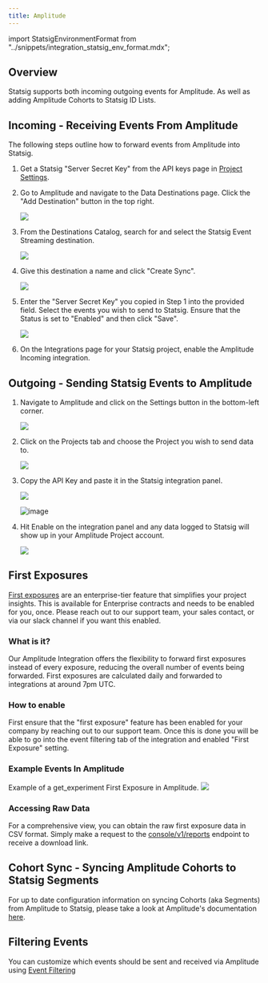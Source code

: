```yaml
---
title: Amplitude
---
```


import StatsigEnvironmentFormat from "../snippets/integration_statsig_env_format.mdx";

## Overview

Statsig supports both incoming outgoing events for Amplitude. As well as adding Amplitude Cohorts to Statsig ID Lists.

## Incoming - Receiving Events From Amplitude

The following steps outline how to forward events from Amplitude into Statsig.

1. Get a Statsig "Server Secret Key" from the API keys page in [Project Settings](https://console.statsig.com/api_keys).

2. Go to Amplitude and navigate to the Data Destinations page. Click the
   "Add Destination" button in the top right.

   ![](https://console.statsig.com/img/integrations/amplitude:incoming_integration_steps/step_1.png)

3. From the Destinations Catalog, search for and select the Statsig Event
   Streaming destination.

   ![](https://console.statsig.com/img/integrations/amplitude:incoming_integration_steps/step_2.png)

4. Give this destination a name and click "Create Sync".

   ![](https://console.statsig.com/img/integrations/amplitude:incoming_integration_steps/step_3.png)

5. Enter the "Server Secret Key" you copied in Step 1 into the provided
   field. Select the events you wish to send to Statsig. Ensure that the
   Status is set to "Enabled" and then click "Save".

   ![](https://console.statsig.com/img/integrations/amplitude:incoming_integration_steps/step_4.png)

6. On the Integrations page for your Statsig project, enable the Amplitude Incoming integration.

## Outgoing - Sending Statsig Events to Amplitude

1. Navigate to Amplitude and click on the Settings button in the
   bottom-left corner.

   ![](https://console.statsig.com/img/integrations/amplitude_integration_steps/settings.png)

2. Click on the Projects tab and choose the Project you wish to send data
   to.

   ![](https://console.statsig.com/img/integrations/amplitude_integration_steps/project.png)

3. Copy the API Key and paste it in the Statsig integration panel.

   ![](https://console.statsig.com/img/integrations/amplitude_integration_steps/api_key.png)

   ![image](https://github.com/statsig-io/docs/assets/31516123/71097ab6-2bce-4b31-8269-7cffc72abe64)


4. Hit Enable on the integration panel and any data logged to Statsig will show up in your
   Amplitude Project account.

   ![](https://console.statsig.com/img/integrations/amplitude_integration_steps/amplitude_data.png)

## First Exposures

[First exposures](https://docs.statsig.com/pulse/export#first-exposures-file-description) are an enterprise-tier feature that simplifies your project insights.
This is available for Enterprise contracts and needs to be enabled for you, once. Please reach out to our support team, your sales contact, or via our slack channel if you want this enabled.

### What is it?

Our Amplitude Integration offers the flexibility to forward first exposures instead of every exposure, reducing the overall number of events being forwarded. First exposures are calculated daily and forwarded to integrations at around 7pm UTC.

### How to enable

First ensure that the "first exposure" feature has been enabled for your company by reaching out to our support team. Once this is done you will be able to go into the event filtering tab of the integration and enabled "First Exposure" setting.

### Example Events In Amplitude

Example of a get_experiment First Exposure in Amplitude.
![](https://github.com/statsig-io/docs/assets/26360698/5e945a95-8c7b-4181-8440-8e60502455e2)

### Accessing Raw Data

For a comprehensive view, you can obtain the raw first exposure data in CSV format. Simply make a request to the [console/v1/reports](https://docs.statsig.com/console-api/daily-reports#get-/reports) endpoint to receive a download link.

## Cohort Sync - Syncing Amplitude Cohorts to Statsig Segments

For up to date configuration information on syncing Cohorts (aka Segments) from Amplitude to Statsig, please take a look at Amplitude's documentation [here](https://www.docs.developers.amplitude.com/data/destinations/statsig-cohort/).

## Filtering Events

You can customize which events should be sent and received via Amplitude using [Event Filtering](/integrations/event_filtering)
